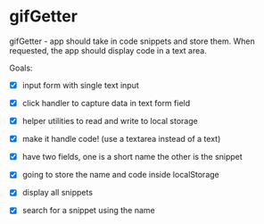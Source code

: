 # gifGetter
gifGetter - app should take in code snippets and store them. When requested, the app should display code in a text area.

Goals: 

- [x] input form with single text input
- [x] click handler to capture data in text form field
- [x] helper utilities to read and write to local storage

- [x] make it handle code! (use a textarea instead of a text)
- [x] have two fields, one is a short name the other is the snippet
- [x] going to store the name and code inside localStorage
- [x] display all snippets
- [x] search for a snippet using the name


